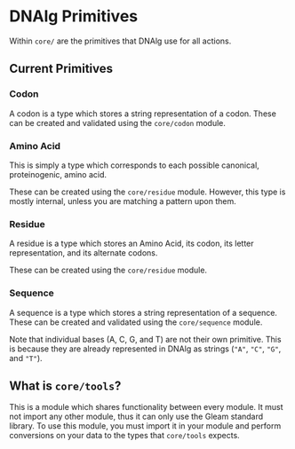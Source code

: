 # DNAlg Primitives

Within `core/` are the primitives that DNAlg use for all actions.

## Current Primitives

### Codon

A codon is a type which stores a string representation of a codon.
These can be created and validated using the `core/codon` module.

### Amino Acid

This is simply a type which corresponds to each possible canonical, proteinogenic, amino acid.

These can be created using the `core/residue` module. However, this type is mostly internal, unless you are matching
a pattern upon them.

### Residue

A residue is a type which stores an Amino Acid, its codon, its letter representation, and its alternate codons.

These can be created using the `core/residue` module.

### Sequence

A sequence is a type which stores a string representation of a sequence.
These can be created and validated using the `core/sequence` module.

Note that individual bases (A, C, G, and T) are not their own primitive. This is because they are already represented
in DNAlg as strings (`"A"`, `"C"`, `"G"`, and `"T"`).

## What is `core/tools`?

This is a module which shares functionality between every module. It must not import any other module,
thus it can only use the Gleam standard library. To use this module, you must import it in your module and
perform conversions on your data to the types that `core/tools` expects.

